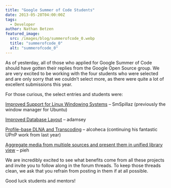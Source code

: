 ```yaml
---
title: "Google Summer of Code Students"
date: 2013-05-28T04:00:00Z
tags:
  - Developer
author: Nathan Betzen
featured_image:
  src: /images/blog/summerofcode_0.webp
  title: "summerofcode_0"
  alt: "summerofcode_0"
---
```


As of yesterday, all of those who applied for Google Summer of Code should have gotten their replies from the Google Open Source group. We are very excited to be working with the four students who were selected and are only sorry that we couldn’t select more, as there were quite a lot of excellent submissions this year.

For those curious, the select entries and students were:

[Improved Support for Linux Windowing Systems](https://forum.kodi.tv/showthread.php?tid=165945) – SmSpillaz (previously the window manager for Ubuntu)

[Improved Database Layout](https://forum.kodi.tv/showthread.php?tid=165929) – adamsey

[Profile-base DLNA and Transcoding](https://forum.kodi.tv/showthread.php?tid=162225) – alcoheca (continuing his fantastic UPnP work from last year)

[Aggregate media from multiple sources and present them in unified library view](https://forum.kodi.tv/showthread.php?tid=165024) – pieh

We are incredibly excited to see what benefits come from all these projects and invite you to follow along in the forum threads. To keep those threads clean, we ask that you refrain from posting in them if at all possible.

Good luck students and mentors!
